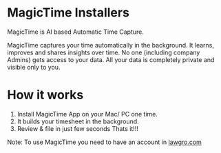 # MagicTime Installers

MagicTime is AI based Automatic Time Capture.

MagicTime captures your time automatically in the background. It learns, improves and shares insights over time. No one (including company Admins) gets access to your data. All your data is completely private and visible only to you.

# How it works
1. Install MagicTime App on your Mac/ PC one time.
2. It builds your timesheet in the background.
3. Review & file in just few seconds 
Thats it!!!

Note: To use MagicTime you need to have an account in [lawgro.com](https://lawgro.com)
